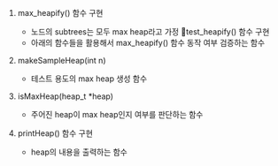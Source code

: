 1. max_heapify() 함수 구현
	- 노드의 subtrees는 모두 max heap라고 가정 test_heapify() 함수 구현
	- 아래의 함수들을 활용해서 max_heapify() 함수 동작 여부 검증하는 함수

2. makeSampleHeap(int n)
	- 테스트 용도의 max heap 생성 함수

3. isMaxHeap(heap_t *heap)
	- 주어진 heap이 max heap인지 여부를 판단하는 함수

4. printHeap() 함수 구현
	- heap의 내용을 출력하는 함수
